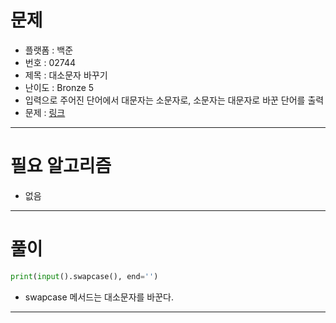 # 문제
- 플랫폼 : 백준
- 번호 : 02744
- 제목 : 대소문자 바꾸기
- 난이도 : Bronze 5
- 입력으로 주어진 단어에서 대문자는 소문자로, 소문자는 대문자로 바꾼 단어를 출력
- 문제 : <a href="https://www.acmicpc.net/problem/2744" target="_blank">링크</a>

---

# 필요 알고리즘
- 없음

---

# 풀이
```python
print(input().swapcase(), end='')
```
- swapcase 메서드는 대소문자를 바꾼다.

---
